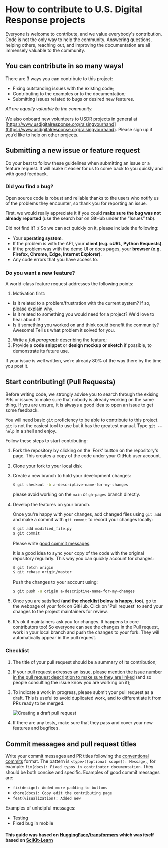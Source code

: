 # How to contribute to U.S. Digital Response projects

Everyone is welcome to contribute, and we value everybody's contribution. Code
is not the only way to help the community. Answering questions, helping
others, reaching out, and improving the documentation are all immensely valuable
to the community.

## You can contribute in so many ways!

There are 3 ways you can contribute to this project:

-   Fixing outstanding issues with the existing code;
-   Contributing to the examples or to the documentation;
-   Submitting issues related to bugs or desired new features.

_All are equally valuable to the community._

We also onboard new volunteers to USDR projects in general at [https://www.usdigitalresponse.org/raisingyourhand](https://www.usdigitalresponse.org/raisingyourhand). Please sign up if you’d like to help on other projects.

## Submitting a new issue or feature request

Do your best to follow these guidelines when submitting an issue or a feature
request. It will make it easier for us to come back to you quickly and with good
feedback.

### Did you find a bug?

Open source code is robust and reliable thanks to the users who notify us of
the problems they encounter, so thank you for reporting an issue.

First, we would really appreciate it if you could **make sure the bug was not
already reported** (use the search bar on GitHub under the “Issues” tab).

Did not find it? :( So we can act quickly on it, please include the following:

-   Your **operating system**.
-   If the problem is with the API, your **client (e.g. cURL, Python Requests)**.
-   If the problem was with the demo UI or docs pages, your **browser (e.g. Firefox, Chrome, Edge, Internet Explorer)**.
-   Any code errors that you have access to.

### Do you want a new feature?

A world-class feature request addresses the following points:

1. Motivation first:

-   Is it related to a problem/frustration with the current system? If so, please explain why.
-   Is it related to something you would need for a project? We'd love to hear about it!
-   Is it something you worked on and think could benefit the community? Awesome! Tell us what problem it solved for you.

2. Write a _full paragraph_ describing the feature;
3. Provide a **code snippet** or **design mockup or sketch** if possible, to demonstrate its future use.

If your issue is well written, we’re already 80% of the way there by the time you
post it.

## Start contributing! (Pull Requests)

Before writing code, we strongly advise you to search through the exising PRs or
issues to make sure that nobody is already working on the same thing. If you are
unsure, it is always a good idea to open an issue to get some feedback.

You will need basic `git` proficiency to be able to contribute to
this project. `git` is not the easiest tool to use but it has the greatest
manual. Type `git --help` in a shell and enjoy.

Follow these steps to start contributing:

1. Fork the repository by
   clicking on the 'Fork' button on the repository's page. This creates a copy of the code
   under your GitHub user account.

2. Clone your fork to your local disk

3. Create a new branch to hold your development changes:

    ```bash
    $ git checkout -b a-descriptive-name-for-my-changes
    ```

    please avoid working on the `main` or `gh-pages` branch directly.

4. Develop the features on your branch.

    Once you're happy with your changes, add changed files using `git add` and
    make a commit with `git commit` to record your changes locally:

    ```bash
    $ git add modified_file.py
    $ git commit
    ```

    Please write [good commit messages](https://chris.beams.io/posts/git-commit/).

    It is a good idea to sync your copy of the code with the original
    repository regularly. This way you can quickly account for changes:

    ```bash
    $ git fetch origin
    $ git rebase origin/master
    ```

    Push the changes to your account using:

    ```bash
    $ git push -u origin a-descriptive-name-for-my-changes
    ```

5. Once you are satisfied (**and the checklist below is happy, too**), go to the
   webpage of your fork on GitHub. Click on 'Pull request' to send your changes
   to the project maintainers for review.

6. It's ok if maintainers ask you for changes. It happens to core contributors
   too! So everyone can see the changes in the Pull request, work in your local
   branch and push the changes to your fork. They will automatically appear in
   the pull request.

### Checklist

1. The title of your pull request should be a summary of its contribution;

2. If your pull request adresses an issue, please [mention the issue number in
   the pull request description to make sure they are linked](https://docs.github.com/en/issues/tracking-your-work-with-issues/linking-a-pull-request-to-an-issue#linking-a-pull-request-to-an-issue-using-a-keyword) (and so people consulting the issue know you are working on it);

3. To indicate a work in progress, please submit your pull request as a draft.
   This is useful to avoid duplicated work, and to differentiate it from PRs
   ready to be merged.

    ![Creating a draft pull request](./docs/_assets/draft-pr.png)

4. If there are any tests, make sure that they pass and cover your new features and bugfixes.

## Commit messages and pull request titles

Write your commit messages and PR titles following the [conventional commits](https://www.conventionalcommits.org/en/v1.0.0-beta.3/) format. The pattern is `<type>([optional scope]): Message,`, for example: `fix(docs): Fixed typos in contributor documentation`. They should be both concise and specific. Examples of good commit messages are:

-   `fix(design): Added more padding to buttons`
-   `chore(docs): Copy edit the contributing page`
-   `feat(visualization): Added new`

Examples of unhelpful messages:

-   Testing
-   Fixed bug in mobile

#### This guide was based on [HuggingFace/transformers](https://github.com/huggingface/transformers/blob/master/CONTRIBUTING.md) which was itself based on [SciKit-Learn](https://github.com/scikit-learn/scikit-learn/blob/master/CONTRIBUTING.md)

